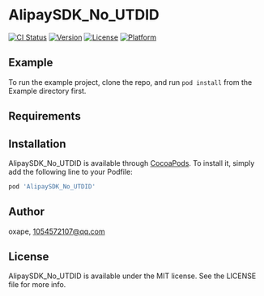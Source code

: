 # AlipaySDK_No_UTDID

[![CI Status](https://img.shields.io/travis/oxape/AlipaySDK_No_UTDID.svg?style=flat)](https://travis-ci.org/oxape/AlipaySDK_No_UTDID)
[![Version](https://img.shields.io/cocoapods/v/AlipaySDK_No_UTDID.svg?style=flat)](https://cocoapods.org/pods/AlipaySDK_No_UTDID)
[![License](https://img.shields.io/cocoapods/l/AlipaySDK_No_UTDID.svg?style=flat)](https://cocoapods.org/pods/AlipaySDK_No_UTDID)
[![Platform](https://img.shields.io/cocoapods/p/AlipaySDK_No_UTDID.svg?style=flat)](https://cocoapods.org/pods/AlipaySDK_No_UTDID)

## Example

To run the example project, clone the repo, and run `pod install` from the Example directory first.

## Requirements

## Installation

AlipaySDK_No_UTDID is available through [CocoaPods](https://cocoapods.org). To install
it, simply add the following line to your Podfile:

```ruby
pod 'AlipaySDK_No_UTDID'
```

## Author

oxape, 1054572107@qq.com

## License

AlipaySDK_No_UTDID is available under the MIT license. See the LICENSE file for more info.
